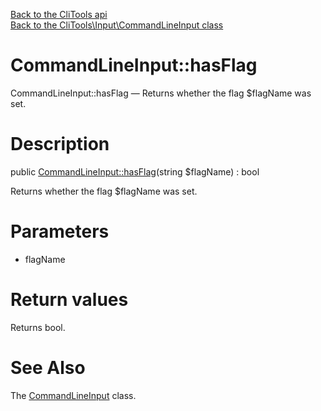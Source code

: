 [Back to the CliTools api](https://github.com/lingtalfi/CliTools/blob/master/doc/api/CliTools.md)<br>
[Back to the CliTools\Input\CommandLineInput class](https://github.com/lingtalfi/CliTools/blob/master/doc/api/CliTools/Input/CommandLineInput.md)


CommandLineInput::hasFlag
================



CommandLineInput::hasFlag — Returns whether the flag $flagName was set.




Description
================


public [CommandLineInput::hasFlag](https://github.com/lingtalfi/CliTools/blob/master/doc/api/CliTools/Input/CommandLineInput/hasFlag.md)(string $flagName) : bool




Returns whether the flag $flagName was set.




Parameters
================


- flagName

    


Return values
================

Returns bool.







See Also
================

The [CommandLineInput](https://github.com/lingtalfi/CliTools/blob/master/doc/api/CliTools/Input/CommandLineInput.md) class.
